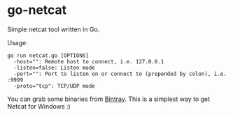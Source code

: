 go-netcat
=========

Simple netcat tool written in Go.

Usage:

```
go run netcat.go [OPTIONS]
  -host="": Remote host to connect, i.e. 127.0.0.1
  -listen=false: Listen mode
  -port="": Port to listen on or connect to (prepended by colon), i.e. :9999
  -proto="tcp": TCP/UDP mode
```

You can grab some binaries from [Bintray](http://dl.bintray.com/dddpaul/generic/go-netcat/). This is a simplest way to get Netcat for Windows :)